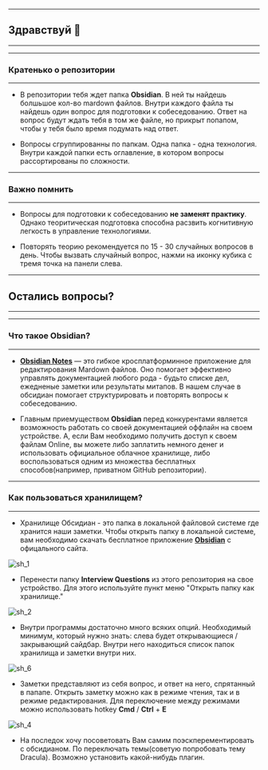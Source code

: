 ----
## **Здравствуй** 👋
---
---
### **Кратенько о репозитории**
---
- В репозитории тебя ждет папка **Obsidian**. В ней ты найдешь болшьшое кол-во mardown файлов. Внутри каждого файла ты найдешь один вопрос для подготовки к собеседованию. Ответ на вопрос будут ждать тебя в том же файле, но прикрыт попапом, чтобы у тебя было время подумать над ответ. 

- Вопросы сгруппированны по папкам. Одна папка - одна технология. Внутри каждой папки есть оглавление, в котором вопросы рассортированы по сложности. 
---
### **Важно помнить**
---
- Вопросы для подготовки к собеседованию **не заменят практику**. Однако теоритическая подготовка способна расзвить когнитивную легкость в управление технологиями.

- Повторять теорию рекомендуется по 15 - 30 случайных вопросов в день. Чтобы вызвать случайный вопрос, нажми на иконку кубика с тремя точка на панели слева.
---
## **Остались вопросы?**
---
---
### **Что такое Obsidian?**
---
- [**Obsidian Notes**](https://obsidian.md/) — это гибкое кросплатформинное приложение для редактирования Mardown файлов. Оно помогает эффективно управлять документацией любого рода - будьто списке дел, ежедненые заметки или результаты митапов. В нашем случае в обсидиан помогает структурировать и повторять вопросы к собеседованию.

- Главным приемуществом **Obsidian** перед конкурентами является возможность работать со своей документацией оффлайн на своем устройстве.  А, если Вам необходимо получить доступ к своем файлам Online, вы можете либо заплатить немного денег и использовать официальное облачное хранилище, либо воспользоваться одним из множества бесплатных способов(например, приватном GitHub репозитории).
---
### Как пользоваться хранилищем?
---
- Хранилище Обсидиан - это папка в локальной файловой системе где  хранится наши заметки. Чтобы открыть папку в локальной системе, вам необходимо скачать бесплатное приложение [**Obsidian**](https://obsidian.md/) c офицального сайта. 

![sh_1](https://user-images.githubusercontent.com/88834178/196906337-08b2ad71-f1bc-4180-81a3-cc29ccc04be7.PNG)

- Перенести папку **Interview Questions** из этого репозитория на свое устройство. Для этого используйте пункт меню "Открыть папку как хранилище."

![sh_2](https://user-images.githubusercontent.com/88834178/196906425-002dfe94-0c9a-4d69-86a7-f29032040217.PNG)

- Внутри программы достаточно много всяких опций. Необходимый минимум, который нужно знать: слева будет открывающиеся / закрывающий сайдбар. Внутри него находиться список папок хранилища и заметки внутри них. 

![sh_6](https://user-images.githubusercontent.com/88834178/196906541-ea6c8921-2b59-46b0-8b05-9ed9158c7265.PNG)

- Заметки представляют из себя вопрос, и ответ на него, спрятанный в папапе. Открыть заметку можно как в режиме чтения, так и в режиме редактирования. Для переключение между режимами можно использовать hotkey  **Cmd** / **Ctrl** + **E**

![sh_4](https://user-images.githubusercontent.com/88834178/196906478-53dbab02-c23d-4092-ac58-3e9ac3a53dec.PNG)

- На последок хочу посоветовать Вам самим поэскперементировать с обсидианом. По переключать темы(советую попробовать тему Dracula). Возможно установить какой-нибудь плагин. 

